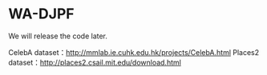 # WA-DJPF
We will release the code later.

CelebA dataset：http://mmlab.ie.cuhk.edu.hk/projects/CelebA.html
Places2 dataset：http://places2.csail.mit.edu/download.html

